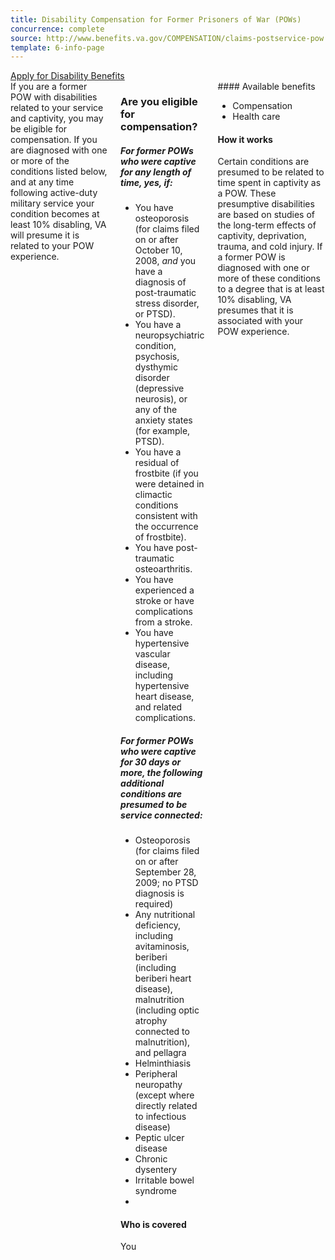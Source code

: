 ```yaml
---
title: Disability Compensation for Former Prisoners of War (POWs)
concurrence: complete
source: http://www.benefits.va.gov/COMPENSATION/claims-postservice-pow.asp
template: 6-info-page
---
```


<div class="main" role="main" markdown="0">

<div class="action-bar">
  <div class="row">
    <div class="small-12 columns">
      <a class="usa-button-primary" href="/disability-benefits/apply-for-benefits/">Apply for Disability Benefits</a>
    </div>
  </div>
</div>

<div class="section one" markdown="0">
<div class="primary" markdown="0">
<div class="row" markdown="0">
<div class="small-12 columns">

<div markdown="1">
If you are a former POW with disabilities related to your service and captivity, you may be eligible for compensation. If you are diagnosed with one or more of the conditions listed below, and at any time following active-duty military service your condition becomes at least 10% disabling, VA will presume it is related to your POW experience.
</div>

<div class="call-out" markdown="1">

### Are you eligible for compensation?

##### For former POWs who were captive for any length of time, yes, if:

-	You have osteoporosis (for claims filed on or after October 10, 2008, *and* you have a diagnosis of post-traumatic stress disorder, or PTSD).
-	You have a neuropsychiatric condition, psychosis, dysthymic disorder (depressive neurosis), or any of the anxiety states (for example, PTSD).
-	You have a residual of frostbite (if you were detained in climactic conditions consistent with the occurrence of frostbite).
-	You have post-traumatic osteoarthritis.
-	You have experienced a stroke or have complications from a stroke.
-	You have hypertensive vascular disease, including hypertensive heart disease, and related complications.

##### For former POWs who were captive for 30 days or more, the following additional conditions are presumed to be service connected:

-	Osteoporosis (for claims filed on or after September 28, 2009; no PTSD diagnosis is required)
-	Any nutritional deficiency, including avitaminosis, beriberi (including beriberi heart disease), malnutrition (including optic atrophy connected to malnutrition), and pellagra
-	Helminthiasis
-	Peripheral neuropathy (except where directly related to infectious disease)
-	Peptic ulcer disease
-	Chronic dysentery
-	Irritable bowel syndrome
-	


#### Who is covered

You
</div>
<div markdown="1">
#### Available benefits

-	Compensation
-	Health care

#### How it works

Certain conditions are presumed to be related to time spent in captivity as a POW. These presumptive disabilities are based on studies of the long-term effects of captivity, deprivation, trauma, and cold injury. If a former POW is diagnosed with one or more of these conditions to a degree that is at least 10% disabling, VA presumes that it is associated with your POW experience.
</div>
</div>

</div>
</div>
</div>
